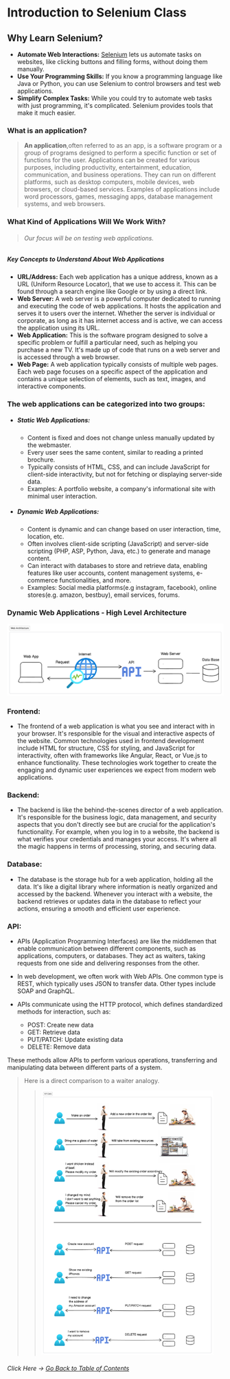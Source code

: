 # Introduction to Selenium Class
## Why Learn Selenium?
- **Automate Web Interactions:** [Selenium](https://www.selenium.dev/documentation/) lets us automate tasks on websites, like clicking buttons and filling forms, without doing them manually. 
- **Use Your Programming Skills:** If you know a programming language like Java or Python, you can use Selenium to control browsers and test web applications. 
- **Simplify Complex Tasks:** While you could try to automate web tasks with just programming, it's complicated. Selenium provides tools that make it much easier.

### What is an application?
>**An application**,often referred to as an app, is a software program or a group of programs designed to perform a specific function or set of functions for the user. Applications can be created for various purposes, including productivity, entertainment, education, communication, and business operations. They can run on different platforms, such as desktop computers, mobile devices, web browsers, or cloud-based services. Examples of applications include word processors, games, messaging apps, database management systems, and web browsers.

### What Kind of Applications Will We Work With?
> ###### Our focus will be on testing web applications.

##### Key Concepts to Understand About Web Applications
- __URL/Address:__ Each web application has a unique address, known as a URL (Uniform Resource Locator), that we use to access it. This can be found through a search engine like Google or by using a direct link.
- __Web Server:__ A web server is a powerful computer dedicated to running and executing the code of web applications. It hosts the application and serves it to users over the internet. Whether the server is individual or corporate, as long as it has internet access and is active, we can access the application using its URL.
- __Web Application:__ This is the software program designed to solve a specific problem or fulfill a particular need, such as helping you purchase a new TV. It's made up of code that runs on a web server and is accessed through a web browser.
- __Web Page:__ A web application typically consists of multiple web pages. Each web page focuses on a specific aspect of the application and contains a unique selection of elements, such as text, images, and interactive components.

### The web applications can be categorized into two groups:
- ##### Static Web Applications:
  - Content is fixed and does not change unless manually updated by the webmaster. 
  - Every user sees the same content, similar to reading a printed brochure. 
  - Typically consists of HTML, CSS, and can include JavaScript for client-side interactivity, but not for fetching or displaying server-side data. 
  - Examples: A portfolio website, a company's informational site with minimal user interaction.
- ##### Dynamic Web Applications:
  - Content is dynamic and can change based on user interaction, time, location, etc.
  - Often involves client-side scripting (JavaScript) and server-side scripting (PHP, ASP, Python, Java, etc.) to generate and manage content.
  - Can interact with databases to store and retrieve data, enabling features like user accounts, content management systems, e-commerce functionalities, and more.
  - Examples: Social media platforms(e.g instagram, facebook), online stores(e.g. amazon, bestbuy), email services, forums.

### Dynamic Web Applications - High Level Architecture
[<img src="../assets/application-architecture.png" width="600" alt="Application Architecture"/>]()

### **Frontend:**
- The frontend of a web application is what you see and interact with in your browser. It's responsible for the visual and interactive aspects of the website. Common technologies used in frontend development include HTML for structure, CSS for styling, and JavaScript for interactivity, often with frameworks like Angular, React, or Vue.js to enhance functionality. These technologies work together to create the engaging and dynamic user experiences we expect from modern web applications.

### **Backend:**
- The backend is like the behind-the-scenes director of a web application. It's responsible for the business logic, data management, and security aspects that you don't directly see but are crucial for the application's functionality. For example, when you log in to a website, the backend is what verifies your credentials and manages your access. It's where all the magic happens in terms of processing, storing, and securing data.

### **Database:**
- The database is the storage hub for a web application, holding all the data. It's like a digital library where information is neatly organized and accessed by the backend. Whenever you interact with a website, the backend retrieves or updates data in the database to reflect your actions, ensuring a smooth and efficient user experience.

### **API:**
- APIs (Application Programming Interfaces) are like the middlemen that enable communication between different components, such as applications, computers, or databases. They act as waiters, taking requests from one side and delivering responses from the other.


- In web development, we often work with Web APIs. One common type is REST, which typically uses JSON to transfer data. Other types include SOAP and GraphQL.


- APIs communicate using the HTTP protocol, which defines standardized methods for interaction, such as:
  - POST: Create new data 
  - GET: Retrieve data 
  - PUT/PATCH: Update existing data 
  - DELETE: Remove data

These methods allow APIs to perform various operations, transferring and manipulating data between different parts of a system.

> Here is a direct comparison to a waiter analogy.
>>[<img src="../assets/http-methods.png" width="400">]()


###### Click Here &rarr; [Go Back to Table of Contents](../README.md)

